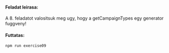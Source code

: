 #### Feladat leirasa:

A 8. feladatot valositsuk meg ugy, hogy a getCampaignTypes egy generator fuggveny!

#### Futtatas:

``` bash
npm run exercise09
```



